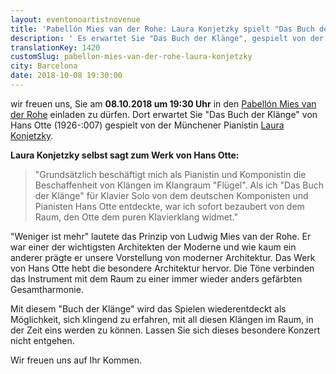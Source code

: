 ```yaml
---
layout: eventonoartistnovenue
title: 'Pabellón Mies van der Rohe: Laura Konjetzky spielt "Das Buch der Klänge'
description: ' Es erwartet Sie "Das Buch der Klänge", gespielt von der Pianistin Laura Konjetzky.'
translationKey: 1420
customSlug: pabellon-mies-van-der-rohe-laura-konjetzky
city: Barcelona
date: 2018-10-08 19:30:00 
---
```


 wir freuen uns, Sie am <strong>08.10.2018 um 19:30 Uhr</strong> in den <a href="https://miesbcn.com/es/el-pabellon/" target="_blank" rel="nofollow noopener noreferrer" rel="noopener">Pabellón Mies van der Rohe</a> einladen zu dürfen. Dort erwartet Sie "Das Buch der Klänge" von Hans Otte (1926-:007) gespielt von der Münchener Pianistin <a href="https://www.laurakonjetzky.com/" target="_blank" rel="nofollow noopener noreferrer" rel="noopener">Laura Konjetzky</a>.

<strong>Laura Konjetzky selbst sagt zum Werk von Hans Otte:</strong> <blockquote class="quote">"Grundsätzlich beschäftigt mich als Pianistin und Komponistin die Beschaffenheit von Klängen im Klangraum "Flügel". Als ich "Das Buch der Klänge" für Klavier Solo von dem deutschen Komponisten und Pianisten Hans Otte entdeckte, war ich sofort bezaubert von dem Raum, den Otte dem puren Klavierklang widmet."</blockquote> "Weniger ist mehr" lautete das Prinzip von Ludwig Mies van der Rohe. Er war einer der wichtigsten Architekten der Moderne und wie kaum ein anderer prägte er unsere Vorstellung von moderner Architektur. Das Werk von Hans Otte hebt die besondere Architektur hervor. Die Töne verbinden das Instrument mit dem Raum zu einer immer wieder anders gefärbten Gesamtharmonie.

Mit diesem "Buch der Klänge" wird das Spielen wiederentdeckt als Möglichkeit, sich klingend zu erfahren, mit all diesen Klängen im Raum, in der Zeit eins werden zu können. Lassen Sie sich dieses besondere Konzert nicht entgehen.

Wir freuen uns auf Ihr Kommen.
